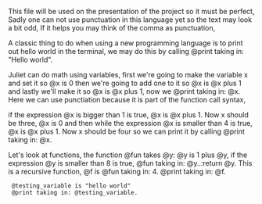 This file will be used on the presentation of the project so it must be perfect, Sadly one can not use punctuation in this language yet so the text may look a bit odd, If it helps you may think of the comma as punctuation,

A classic thing to do when using a new programming language is to print out hello world in the terminal, we may do this by calling @print taking in: "Hello world".

Juliet can do math using variables, first we're going to make the variable x and set it so @x is 0 then we're going to add one to it so @x is @x plus 1 and lastly we'll make it so @x is @x plus 1, now we @print taking in: @x. Here we can use punctiation because it is part of the function call syntax,

if the expression @x is bigger than 1 is true, @x is @x plus 1. Now x should be three, @x is 0 and then while the expression @x is smaller than 4 is true, @x is @x plus 1. Now x should be four so we can print it by calling @print taking in: @x.

Let's look at functions, the function @fun takes @y: @y is 1 plus @y, if the expression @y is smaller than 8 is true, @fun taking in: @y..:return @y. This is a recursive function, @f is @fun taking in: 4. @print taking in: @f.


```
 @testing_variable is "hello world"
 @print taking in: @testing_variable.
```